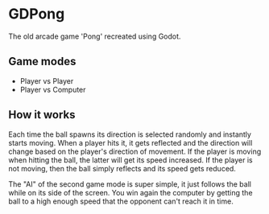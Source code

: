 # GDPong

The old arcade game 'Pong' recreated using Godot.

## Game modes

* Player vs Player
* Player vs Computer

## How it works

Each time the ball spawns its direction is selected randomly and instantly starts moving. When a player hits it, it gets
reflected and the direction will change based on the player's direction of movement. If the player is moving when hitting
the ball, the latter will get its speed increased. If the player is not moving, then the ball simply reflects and its speed
gets reduced.

The "AI" of the second game mode is super simple, it just follows the ball while on its side of the screen. You win again the
computer by getting the ball to a high enough speed that the opponent can't reach it in time.
